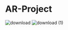 # AR-Project

![download](https://github.com/agozz/AR-Project/assets/84788782/378a700e-76f9-43de-ada7-8c767a42a834)
![download (1)](https://github.com/agozz/AR-Project/assets/84788782/91e1a044-0442-46e5-8966-2d7edc6e2350)
